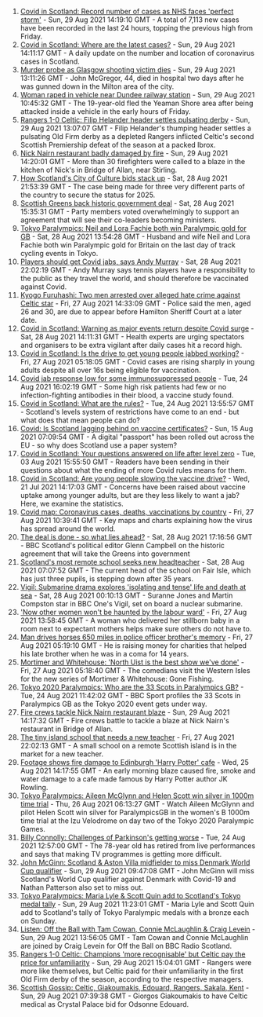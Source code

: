 1. [Covid in Scotland: Record number of cases as NHS faces 'perfect storm'](https://www.bbc.co.uk/news/uk-scotland-58370841?at_medium=RSS&at_campaign=KARANGA) - Sun, 29 Aug 2021 14:19:10 GMT - A total of 7,113 new cases have been recorded in the last 24 hours, topping the previous high from Friday.
2. [Covid in Scotland: Where are the latest cases?](https://www.bbc.co.uk/news/uk-scotland-53511877?at_medium=RSS&at_campaign=KARANGA) - Sun, 29 Aug 2021 14:11:17 GMT - A daily update on the number and location of coronavirus cases in Scotland.
3. [Murder probe as Glasgow shooting victim dies](https://www.bbc.co.uk/news/uk-scotland-glasgow-west-58376104?at_medium=RSS&at_campaign=KARANGA) - Sun, 29 Aug 2021 13:11:26 GMT - John McGregor, 44, died in hospital two days after he was gunned down in the Milton area of the city.
4. [Woman raped in vehicle near Dundee railway station](https://www.bbc.co.uk/news/uk-scotland-tayside-central-58374617?at_medium=RSS&at_campaign=KARANGA) - Sun, 29 Aug 2021 10:45:32 GMT - The 19-year-old fled the Yeaman Shore area after being attacked inside a vehicle in the early hours of Friday.
5. [Rangers 1-0 Celtic: Filip Helander header settles pulsating derby](https://www.bbc.co.uk/sport/football/58295855?at_medium=RSS&at_campaign=KARANGA) - Sun, 29 Aug 2021 13:07:07 GMT - Filip Helander's thumping header settles a pulsating Old Firm derby as a depleted Rangers inflicted Celtic's second Scottish Premiership defeat of the season at a packed Ibrox.
6. [Nick Nairn restaurant badly damaged by fire](https://www.bbc.co.uk/news/uk-scotland-tayside-central-58372062?at_medium=RSS&at_campaign=KARANGA) - Sun, 29 Aug 2021 14:20:01 GMT - More than 30 firefighters were called to a blaze in the kitchen of Nick's in Bridge of Allan, near Stirling.
7. [How Scotland's City of Culture bids stack up](https://www.bbc.co.uk/news/uk-scotland-south-scotland-58309840?at_medium=RSS&at_campaign=KARANGA) - Sat, 28 Aug 2021 21:53:39 GMT - The case being made for three very different parts of the country to secure the status for 2025.
8. [Scottish Greens back historic government deal](https://www.bbc.co.uk/news/uk-scotland-scotland-politics-58360337?at_medium=RSS&at_campaign=KARANGA) - Sat, 28 Aug 2021 15:35:31 GMT - Party members voted overwhelmingly to support an agreement that will see their co-leaders becoming ministers.
9. [Tokyo Paralympics: Neil and Lora Fachie both win Paralympic gold for GB](https://www.bbc.co.uk/sport/disability-sport/58366655?at_medium=RSS&at_campaign=KARANGA) - Sat, 28 Aug 2021 13:54:28 GMT - Husband and wife Neil and Lora Fachie both win Paralympic gold for Britain on the last day of track cycling events in Tokyo.
10. [Players should get Covid jabs, says Andy Murray](https://www.bbc.co.uk/sport/tennis/58372107?at_medium=RSS&at_campaign=KARANGA) - Sat, 28 Aug 2021 22:02:19 GMT - Andy Murray says tennis players have a responsibility to the public as they travel the world, and should therefore be vaccinated against Covid.
11. [Kyogo Furuhashi: Two men arrested over alleged hate crime against Celtic star](https://www.bbc.co.uk/news/uk-scotland-glasgow-west-58360375?at_medium=RSS&at_campaign=KARANGA) - Fri, 27 Aug 2021 14:33:09 GMT - Police said the men, aged 26 and 30, are due to appear before Hamilton Sheriff Court at a later date.
12. [Covid in Scotland: Warning as major events return despite Covid surge](https://www.bbc.co.uk/news/uk-scotland-58367705?at_medium=RSS&at_campaign=KARANGA) - Sat, 28 Aug 2021 14:11:31 GMT - Health experts are urging spectators and organisers to be extra vigilant after daily cases hit a record high.
13. [Covid in Scotland: Is the drive to get young people jabbed working?](https://www.bbc.co.uk/news/uk-scotland-58342389?at_medium=RSS&at_campaign=KARANGA) - Fri, 27 Aug 2021 05:18:05 GMT - Covid cases are rising sharply in young adults despite all over 16s being eligible for vaccination.
14. [Covid jab response low for some immunosuppressed people](https://www.bbc.co.uk/news/health-58317261?at_medium=RSS&at_campaign=KARANGA) - Tue, 24 Aug 2021 16:02:19 GMT - Some high risk patients had few or no infection-fighting antibodies in their blood, a vaccine study found.
15. [Covid in Scotland: What are the rules?](https://www.bbc.co.uk/news/uk-scotland-53166816?at_medium=RSS&at_campaign=KARANGA) - Tue, 24 Aug 2021 13:55:57 GMT - Scotland's levels system of restrictions have come to an end - but what does that mean people can do?
16. [Covid: Is Scotland lagging behind on vaccine certificates?](https://www.bbc.co.uk/news/uk-scotland-57519070?at_medium=RSS&at_campaign=KARANGA) - Sun, 15 Aug 2021 07:09:54 GMT - A digital "passport" has been rolled out across the EU - so why does Scotland use a paper system?
17. [Covid in Scotland: Your questions answered on life after level zero](https://www.bbc.co.uk/news/uk-scotland-58071989?at_medium=RSS&at_campaign=KARANGA) - Tue, 03 Aug 2021 15:55:50 GMT - Readers have been sending in their questions about what the ending of more Covid rules means for them.
18. [Covid in Scotland: Are young people slowing the vaccine drive?](https://www.bbc.co.uk/news/uk-scotland-57915106?at_medium=RSS&at_campaign=KARANGA) - Wed, 21 Jul 2021 14:17:03 GMT - Concerns have been raised about vaccine uptake among younger adults, but are they less likely to want a jab? Here, we examine the statistics.
19. [Covid map: Coronavirus cases, deaths, vaccinations by country](https://www.bbc.co.uk/news/world-51235105?at_medium=RSS&at_campaign=KARANGA) - Fri, 27 Aug 2021 10:39:41 GMT - Key maps and charts explaining how the virus has spread around the world.
20. [The deal is done - so what lies ahead?](https://www.bbc.co.uk/news/uk-scotland-scotland-politics-58371910?at_medium=RSS&at_campaign=KARANGA) - Sat, 28 Aug 2021 17:16:56 GMT - BBC Scotland's political editor Glenn Campbell on the historic agreement that will take the Greens into government
21. [Scotland's most remote school seeks new headteacher](https://www.bbc.co.uk/news/uk-scotland-north-east-orkney-shetland-58322157?at_medium=RSS&at_campaign=KARANGA) - Sat, 28 Aug 2021 07:07:52 GMT - The current head of the school on Fair Isle, which has just three pupils, is stepping down after 35 years.
22. [Vigil: Submarine drama explores 'isolating and tense' life and death at sea](https://www.bbc.co.uk/news/entertainment-arts-58334990?at_medium=RSS&at_campaign=KARANGA) - Sat, 28 Aug 2021 00:10:13 GMT - Suranne Jones and Martin Compston star in BBC One's Vigil, set on board a nuclear submarine.
23. ['Now other women won't be haunted by the labour ward'](https://www.bbc.co.uk/news/uk-scotland-glasgow-west-58348827?at_medium=RSS&at_campaign=KARANGA) - Fri, 27 Aug 2021 13:58:45 GMT - A woman who delivered her stillborn baby in a room next to expectant mothers helps make sure others do not have to.
24. [Man drives horses 650 miles in police officer brother's memory](https://www.bbc.co.uk/news/uk-scotland-north-east-orkney-shetland-58028532?at_medium=RSS&at_campaign=KARANGA) - Fri, 27 Aug 2021 05:19:10 GMT - He is raising money for charities that helped his late brother when he was in a coma for 14 years.
25. [Mortimer and Whitehouse: 'North Uist is the best show we've done'](https://www.bbc.co.uk/news/uk-scotland-highlands-islands-58341993?at_medium=RSS&at_campaign=KARANGA) - Fri, 27 Aug 2021 05:18:40 GMT - The comedians visit the Western Isles for the new series of Mortimer & Whitehouse: Gone Fishing.
26. [Tokyo 2020 Paralympics: Who are the 33 Scots in Paralympics GB?](https://www.bbc.co.uk/sport/disability-sport/58272054?at_medium=RSS&at_campaign=KARANGA) - Tue, 24 Aug 2021 11:42:02 GMT - BBC Sport profiles the 33 Scots in Paralympics GB as the Tokyo 2020 event gets under way.
27. [Fire crews tackle Nick Nairn restaurant blaze](https://www.bbc.co.uk/news/uk-scotland-58378152?at_medium=RSS&at_campaign=KARANGA) - Sun, 29 Aug 2021 14:17:32 GMT - Fire crews battle to tackle a blaze at Nick Nairn's restaurant in Bridge of Allan.
28. [The tiny island school that needs a new teacher](https://www.bbc.co.uk/news/uk-scotland-58363674?at_medium=RSS&at_campaign=KARANGA) - Fri, 27 Aug 2021 22:02:13 GMT - A small school on a remote Scottish island is in the market for a new teacher.
29. [Footage shows fire damage to Edinburgh 'Harry Potter' cafe](https://www.bbc.co.uk/news/uk-scotland-58333804?at_medium=RSS&at_campaign=KARANGA) - Wed, 25 Aug 2021 14:17:55 GMT - An early morning blaze caused fire, smoke and water damage to a cafe made famous by Harry Potter author JK Rowling.
30. [Tokyo Paralympics: Aileen McGlynn and Helen Scott win silver in 1000m time trial](https://www.bbc.co.uk/sport/av/disability-sport/58339463?at_medium=RSS&at_campaign=KARANGA) - Thu, 26 Aug 2021 06:13:27 GMT - Watch Aileen McGlynn and pilot Helen Scott win silver for ParalympicsGB in the women's B 1000m time trial at the Izu Velodrome on day two of the Tokyo 2020 Paralympic Games.
31. [Billy Connolly: Challenges of Parkinson's getting worse](https://www.bbc.co.uk/news/uk-scotland-58319635?at_medium=RSS&at_campaign=KARANGA) - Tue, 24 Aug 2021 12:57:00 GMT - The 78-year old has retired from live performances and says that making TV programmes is getting more difficult.
32. [John McGinn: Scotland & Aston Villa midfielder to miss Denmark World Cup qualifier](https://www.bbc.co.uk/sport/football/58369233?at_medium=RSS&at_campaign=KARANGA) - Sun, 29 Aug 2021 09:47:08 GMT - John McGinn will miss Scotland's World Cup qualifier against Denmark with Covid-19 and Nathan Patterson also set to miss out.
33. [Tokyo Paralympics: Maria Lyle & Scott Quin add to Scotland's Tokyo medal tally](https://www.bbc.co.uk/sport/disability-sport/58375004?at_medium=RSS&at_campaign=KARANGA) - Sun, 29 Aug 2021 11:23:01 GMT - Maria Lyle and Scott Quin add to Scotland's tally of Tokyo Paralympic medals with a bronze each on Sunday.
34. [Listen: Off the Ball with Tam Cowan, Connie McLaughlin & Craig Levein](https://www.bbc.co.uk/sport/av/football/58310275?at_medium=RSS&at_campaign=KARANGA) - Sun, 29 Aug 2021 13:56:05 GMT - Tam Cowan and Connie McLaughlin are joined by Craig Levein for Off the Ball on BBC Radio Scotland.
35. [Rangers 1-0 Celtic: Champions 'more recognisable' but Celtic pay the price for unfamiliarity](https://www.bbc.co.uk/sport/football/58377349?at_medium=RSS&at_campaign=KARANGA) - Sun, 29 Aug 2021 15:04:01 GMT - Rangers were more like themselves, but Celtic paid for their unfamiliarity in the first Old Firm derby of the season, according to the respective managers.
36. [Scottish Gossip: Celtic, Giakoumakis, Edouard, Rangers, Sakala, Kent](https://www.bbc.co.uk/sport/football/58368565?at_medium=RSS&at_campaign=KARANGA) - Sun, 29 Aug 2021 07:39:38 GMT - Giorgos Giakoumakis to have Celtic medical as Crystal Palace bid for Odsonne Edouard.
